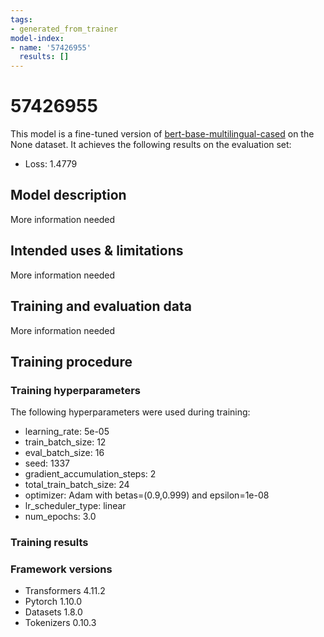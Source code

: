 ```yaml
---
tags:
- generated_from_trainer
model-index:
- name: '57426955'
  results: []
---
```


<!-- This model card has been generated automatically according to the information the Trainer had access to. You
should probably proofread and complete it, then remove this comment. -->

# 57426955

This model is a fine-tuned version of [bert-base-multilingual-cased](https://huggingface.co/bert-base-multilingual-cased) on the None dataset.
It achieves the following results on the evaluation set:
- Loss: 1.4779

## Model description

More information needed

## Intended uses & limitations

More information needed

## Training and evaluation data

More information needed

## Training procedure

### Training hyperparameters

The following hyperparameters were used during training:
- learning_rate: 5e-05
- train_batch_size: 12
- eval_batch_size: 16
- seed: 1337
- gradient_accumulation_steps: 2
- total_train_batch_size: 24
- optimizer: Adam with betas=(0.9,0.999) and epsilon=1e-08
- lr_scheduler_type: linear
- num_epochs: 3.0

### Training results



### Framework versions

- Transformers 4.11.2
- Pytorch 1.10.0
- Datasets 1.8.0
- Tokenizers 0.10.3
